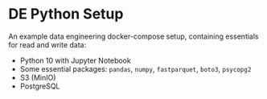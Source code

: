# DE Python Setup

An example data engineering docker-compose setup, containing essentials for read and write data:

- Python 10 with Jupyter Notebook
- Some essential packages: `pandas`, `numpy`, `fastparquet`, `boto3`, `psycopg2`
- S3 (MinIO)
- PostgreSQL

